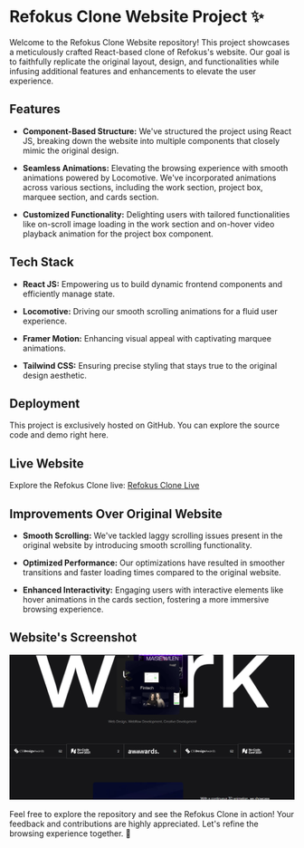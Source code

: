 # Refokus Clone Website Project ✨

Welcome to the Refokus Clone Website repository! This project showcases a meticulously crafted React-based clone of Refokus's website. Our goal is to faithfully replicate the original layout, design, and functionalities while infusing additional features and enhancements to elevate the user experience.

## Features

- **Component-Based Structure:** We've structured the project using React JS, breaking down the website into multiple components that closely mimic the original design.

- **Seamless Animations:** Elevating the browsing experience with smooth animations powered by Locomotive. We've incorporated animations across various sections, including the work section, project box, marquee section, and cards section.

- **Customized Functionality:** Delighting users with tailored functionalities like on-scroll image loading in the work section and on-hover video playback animation for the project box component.

## Tech Stack

- **React JS:** Empowering us to build dynamic frontend components and efficiently manage state.

- **Locomotive:** Driving our smooth scrolling animations for a fluid user experience.

- **Framer Motion:** Enhancing visual appeal with captivating marquee animations.

- **Tailwind CSS:** Ensuring precise styling that stays true to the original design aesthetic.

## Deployment

This project is exclusively hosted on GitHub. You can explore the source code and demo right here.

## Live Website

Explore the Refokus Clone live: [Refokus Clone Live](https://shivamubale.github.io/Refokus-UI-Clone/)

## Improvements Over Original Website

- **Smooth Scrolling:** We've tackled laggy scrolling issues present in the original website by introducing smooth scrolling functionality.

- **Optimized Performance:** Our optimizations have resulted in smoother transitions and faster loading times compared to the original website.

- **Enhanced Interactivity:** Engaging users with interactive elements like hover animations in the cards section, fostering a more immersive browsing experience.

## Website's Screenshot

![Website Screenshot](https://github.com/ShivamUbale/Refokus-UI-Clone/blob/gh-pages/Screenshot%202024-04-15%20161102.png)

Feel free to explore the repository and see the Refokus Clone in action! Your feedback and contributions are highly appreciated. Let's refine the browsing experience together. 🚀
